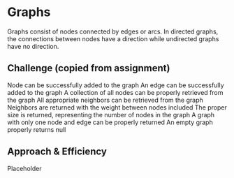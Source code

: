 # Graphs

Graphs consist of nodes connected by edges or arcs. In directed graphs, the connections between nodes have a direction while undirected graphs have no direction.

## Challenge (copied from assignment)

Node can be successfully added to the graph
An edge can be successfully added to the graph
A collection of all nodes can be properly retrieved from the graph
All appropriate neighbors can be retrieved from the graph
Neighbors are returned with the weight between nodes included
The proper size is returned, representing the number of nodes in the graph
A graph with only one node and edge can be properly returned
An empty graph properly returns null


## Approach & Efficiency

Placeholder